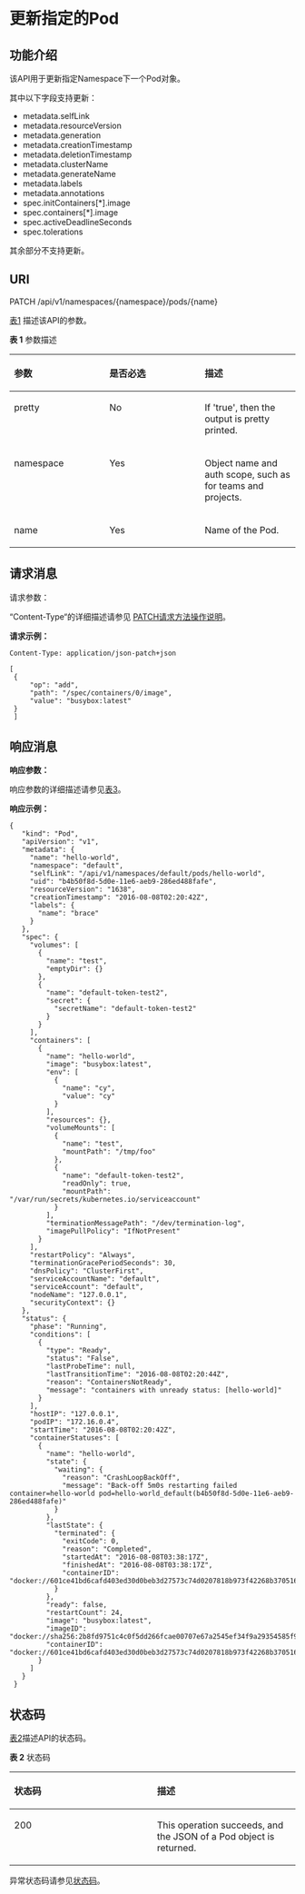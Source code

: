 # 更新指定的Pod<a name="cce_02_0041"></a>

## 功能介绍<a name="sa4fea4daced64d1888668eec5dfdf81e"></a>

该API用于更新指定Namespace下一个Pod对象。

其中以下字段支持更新：

-   metadata.selfLink
-   metadata.resourceVersion
-   metadata.generation
-   metadata.creationTimestamp
-   metadata.deletionTimestamp
-   metadata.clusterName
-   metadata.generateName
-   metadata.labels
-   metadata.annotations
-   spec.initContainers\[\*\].image
-   spec.containers\[\*\].image
-   spec.activeDeadlineSeconds
-   spec.tolerations

其余部分不支持更新。

## URI<a name="s325d88a5c7a84313849b743675883694"></a>

PATCH /api/v1/namespaces/\{namespace\}/pods/\{name\}

[表1](#zh-cn_topic_0079614948_table57906594)  描述该API的参数。

**表 1**  参数描述

<a name="zh-cn_topic_0079614948_table57906594"></a>
<table><thead align="left"><tr id="zh-cn_topic_0079614948_row34327759"><th class="cellrowborder" valign="top" width="33.33333333333333%" id="mcps1.2.4.1.1"><p id="zh-cn_topic_0079614948_p29085133"><a name="zh-cn_topic_0079614948_p29085133"></a><a name="zh-cn_topic_0079614948_p29085133"></a>参数</p>
</th>
<th class="cellrowborder" valign="top" width="33.33333333333333%" id="mcps1.2.4.1.2"><p id="p21409415201616"><a name="p21409415201616"></a><a name="p21409415201616"></a>是否必选</p>
</th>
<th class="cellrowborder" valign="top" width="33.33333333333333%" id="mcps1.2.4.1.3"><p id="p56441034201616"><a name="p56441034201616"></a><a name="p56441034201616"></a>描述</p>
</th>
</tr>
</thead>
<tbody><tr id="zh-cn_topic_0079614948_row49181313"><td class="cellrowborder" valign="top" width="33.33333333333333%" headers="mcps1.2.4.1.1 "><p id="zh-cn_topic_0079614948_p24263425"><a name="zh-cn_topic_0079614948_p24263425"></a><a name="zh-cn_topic_0079614948_p24263425"></a>pretty</p>
</td>
<td class="cellrowborder" valign="top" width="33.33333333333333%" headers="mcps1.2.4.1.2 "><p id="zh-cn_topic_0079614948_p19180389"><a name="zh-cn_topic_0079614948_p19180389"></a><a name="zh-cn_topic_0079614948_p19180389"></a>No</p>
</td>
<td class="cellrowborder" valign="top" width="33.33333333333333%" headers="mcps1.2.4.1.3 "><p id="zh-cn_topic_0079614948_p10107670"><a name="zh-cn_topic_0079614948_p10107670"></a><a name="zh-cn_topic_0079614948_p10107670"></a>If 'true', then the output is pretty printed.</p>
</td>
</tr>
<tr id="zh-cn_topic_0079614948_row55758965"><td class="cellrowborder" valign="top" width="33.33333333333333%" headers="mcps1.2.4.1.1 "><p id="zh-cn_topic_0079614948_p20182332"><a name="zh-cn_topic_0079614948_p20182332"></a><a name="zh-cn_topic_0079614948_p20182332"></a>namespace</p>
</td>
<td class="cellrowborder" valign="top" width="33.33333333333333%" headers="mcps1.2.4.1.2 "><p id="zh-cn_topic_0079614948_p24156224"><a name="zh-cn_topic_0079614948_p24156224"></a><a name="zh-cn_topic_0079614948_p24156224"></a>Yes</p>
</td>
<td class="cellrowborder" valign="top" width="33.33333333333333%" headers="mcps1.2.4.1.3 "><p id="zh-cn_topic_0079614948_p10497128"><a name="zh-cn_topic_0079614948_p10497128"></a><a name="zh-cn_topic_0079614948_p10497128"></a>Object name and auth scope, such as for teams and projects.</p>
</td>
</tr>
<tr id="zh-cn_topic_0079614948_row27365293"><td class="cellrowborder" valign="top" width="33.33333333333333%" headers="mcps1.2.4.1.1 "><p id="zh-cn_topic_0079614948_p1996295"><a name="zh-cn_topic_0079614948_p1996295"></a><a name="zh-cn_topic_0079614948_p1996295"></a>name</p>
</td>
<td class="cellrowborder" valign="top" width="33.33333333333333%" headers="mcps1.2.4.1.2 "><p id="zh-cn_topic_0079614948_p27482234"><a name="zh-cn_topic_0079614948_p27482234"></a><a name="zh-cn_topic_0079614948_p27482234"></a>Yes</p>
</td>
<td class="cellrowborder" valign="top" width="33.33333333333333%" headers="mcps1.2.4.1.3 "><p id="zh-cn_topic_0079614948_p11468461"><a name="zh-cn_topic_0079614948_p11468461"></a><a name="zh-cn_topic_0079614948_p11468461"></a>Name of the Pod.</p>
</td>
</tr>
</tbody>
</table>

## 请求消息<a name="s6a7fc85aeb5e45b0b6b5f3c3337f3c4e"></a>

请求参数：

“Content-Type“的详细描述请参见 [PATCH请求方法操作说明](PATCH请求方法操作说明.md)。

**请求示例：**

```
Content-Type: application/json-patch+json
```

```
[ 
 { 
     "op": "add", 
     "path": "/spec/containers/0/image", 
     "value": "busybox:latest" 
 } 
 ]
```

## 响应消息<a name="s55aebe546007422f85cedc60f252aeb0"></a>

**响应参数：**

响应参数的详细描述请参见[表3](响应数据结构.md#zh-cn_topic_0079614930_table52931650)。

**响应示例：**

```
{ 
   "kind": "Pod", 
   "apiVersion": "v1", 
   "metadata": { 
     "name": "hello-world", 
     "namespace": "default", 
     "selfLink": "/api/v1/namespaces/default/pods/hello-world", 
     "uid": "b4b50f8d-5d0e-11e6-aeb9-286ed488fafe", 
     "resourceVersion": "1638", 
     "creationTimestamp": "2016-08-08T02:20:42Z", 
     "labels": { 
       "name": "brace" 
     } 
   }, 
   "spec": { 
     "volumes": [ 
       { 
         "name": "test", 
         "emptyDir": {} 
       }, 
       { 
         "name": "default-token-test2", 
         "secret": { 
           "secretName": "default-token-test2" 
         } 
       } 
     ], 
     "containers": [ 
       { 
         "name": "hello-world", 
         "image": "busybox:latest", 
         "env": [ 
           { 
             "name": "cy", 
             "value": "cy" 
           } 
         ], 
         "resources": {}, 
         "volumeMounts": [ 
           { 
             "name": "test", 
             "mountPath": "/tmp/foo" 
           }, 
           { 
             "name": "default-token-test2", 
             "readOnly": true, 
             "mountPath": "/var/run/secrets/kubernetes.io/serviceaccount" 
           } 
         ], 
         "terminationMessagePath": "/dev/termination-log", 
         "imagePullPolicy": "IfNotPresent" 
       } 
     ], 
     "restartPolicy": "Always", 
     "terminationGracePeriodSeconds": 30, 
     "dnsPolicy": "ClusterFirst", 
     "serviceAccountName": "default", 
     "serviceAccount": "default", 
     "nodeName": "127.0.0.1", 
     "securityContext": {} 
   }, 
   "status": { 
     "phase": "Running", 
     "conditions": [ 
       { 
         "type": "Ready", 
         "status": "False", 
         "lastProbeTime": null, 
         "lastTransitionTime": "2016-08-08T02:20:44Z", 
         "reason": "ContainersNotReady", 
         "message": "containers with unready status: [hello-world]" 
       } 
     ], 
     "hostIP": "127.0.0.1", 
     "podIP": "172.16.0.4", 
     "startTime": "2016-08-08T02:20:42Z", 
     "containerStatuses": [ 
       { 
         "name": "hello-world", 
         "state": { 
           "waiting": { 
             "reason": "CrashLoopBackOff", 
             "message": "Back-off 5m0s restarting failed container=hello-world pod=hello-world_default(b4b50f8d-5d0e-11e6-aeb9-286ed488fafe)" 
           } 
         }, 
         "lastState": { 
           "terminated": { 
             "exitCode": 0, 
             "reason": "Completed", 
             "startedAt": "2016-08-08T03:38:17Z", 
             "finishedAt": "2016-08-08T03:38:17Z", 
             "containerID": "docker://601ce41bd6cafd403ed30d0beb3d27573c74d0207818b973f42268b37051627c" 
           } 
         }, 
         "ready": false, 
         "restartCount": 24, 
         "image": "busybox:latest", 
         "imageID": "docker://sha256:2b8fd9751c4c0f5dd266fcae00707e67a2545ef34f9a29354585f93dac906749", 
         "containerID": "docker://601ce41bd6cafd403ed30d0beb3d27573c74d0207818b973f42268b37051627c" 
       } 
     ] 
   } 
 }
```

## 状态码<a name="s1475b257e1dc4d05a32f69a2a126377c"></a>

[表2](#zh-cn_topic_0079614948_table51397302)描述API的状态码。

**表 2**  状态码

<a name="zh-cn_topic_0079614948_table51397302"></a>
<table><thead align="left"><tr id="zh-cn_topic_0079614948_row10764825"><th class="cellrowborder" valign="top" width="50%" id="mcps1.2.3.1.1"><p id="p58289285201616"><a name="p58289285201616"></a><a name="p58289285201616"></a>状态码</p>
</th>
<th class="cellrowborder" valign="top" width="50%" id="mcps1.2.3.1.2"><p id="p23811654201616"><a name="p23811654201616"></a><a name="p23811654201616"></a>描述</p>
</th>
</tr>
</thead>
<tbody><tr id="zh-cn_topic_0079614948_row40433035"><td class="cellrowborder" valign="top" width="50%" headers="mcps1.2.3.1.1 "><p id="zh-cn_topic_0079614948_p53850421"><a name="zh-cn_topic_0079614948_p53850421"></a><a name="zh-cn_topic_0079614948_p53850421"></a>200</p>
</td>
<td class="cellrowborder" valign="top" width="50%" headers="mcps1.2.3.1.2 "><p id="zh-cn_topic_0079614948_p66916835"><a name="zh-cn_topic_0079614948_p66916835"></a><a name="zh-cn_topic_0079614948_p66916835"></a>This operation succeeds, and the JSON of a Pod object is returned.</p>
</td>
</tr>
</tbody>
</table>

异常状态码请参见[状态码](状态码.md)。

